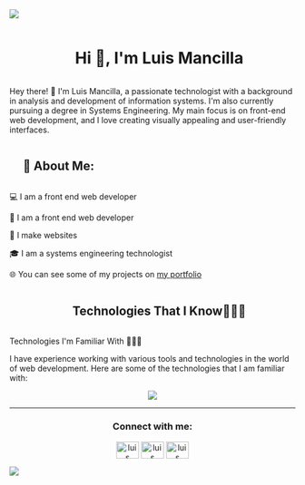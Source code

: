 
<!--horizontal divider(gradiant)-->
<img src="https://user-images.githubusercontent.com/73097560/115834477-dbab4500-a447-11eb-908a-139a6edaec5c.gif">


<!--h1 without bottom border-->
<div id="user-content-toc">
  <ul align="center">
    <summary><h1 style="display: inline-block">Hi 👋, I'm Luis Mancilla</h1></summary>
  </ul>
</div>


Hey there! 👋 I'm Luis Mancilla, a passionate technologist with a background in analysis and development of information systems. I'm also currently pursuing a degree in Systems Engineering. My main focus is on front-end web development, and I love creating visually appealing and user-friendly interfaces.
<div id="user-content-toc">
  <ul >
    <summary><h2 style="display: inline-block">🤵 About Me:</h2></summary>
  </ul>
</div>
<p>💻 I am a front end web developer</p>
<p>🎨 I am a front end web developer</p>
<p>📱 I make websites</p>
<p>🎓 I am a systems engineering technologist</p>
<p>🌐 You can see some of my projects on <a href="https://portafolio3698.000webhostapp.com/">my portfolio</a></p>




<!--- snake 
<div align="center">
  <img  src="https://github.com/1999AZZAR/1999AZZAR/blob/main/resources/img/grid-snake.svg"
       alt="snake" /></a>
</div>-->
<!--h1 without bottom border-->
<div id="user-content-toc">
  <ul align="center">
    <summary><h2 style="display: inline-block">Technologies That I Know👨🏻‍💻</h2></summary>
  </ul>
</div>
<!--tech stack icons-->

Technologies I'm Familiar With 👨🏻‍💻

I have experience working with various tools and technologies in the world of web development. Here are some of the technologies that I am familiar with:
<p align="center">
  <a href="https://skillicons.dev">
    <img src="https://skillicons.dev/icons?i=git,babel,photoshop,xd,visualstudio,sass,vite,bootstrap,css,discord,docker,figma,firebase,github,html,idea,java,js,kotlin,linux,materialui,mongodb,mysql,nextjs,nodejs,postman,py,react,tailwind,ts,vscode&perline=14" />
  </a>
</p>

<!-- CONNECTION -->
<hr>      
<h3 align="center">Connect with me:</h3>
<p align="center">
  <a href="https://www.linkedin.com/in/luis-mancilla-750327374/" target="blank"><img align="center" src="https://raw.githubusercontent.com/rahuldkjain/github-profile-readme-generator/master/src/images/icons/Social/linked-in-alt.svg" alt="luis" height="30" width="40"/></a>
  <a href="https://www.facebook.com/LuisGMancillaG/" target="blank"><img align="center" src="https://raw.githubusercontent.com/rahuldkjain/github-profile-readme-generator/master/src/images/icons/Social/facebook.svg" alt="luis" height="30" width="40"/></a>
  <a href="https://www.instagram.com/luis_3698m/"><img align="center" src="https://raw.githubusercontent.com/rahuldkjain/github-profile-readme-generator/master/src/images/icons/Social/instagram.svg" alt="luis" height="30" width="40" /></a>
</p>

<!--horizontal divider(gradiant)-->
<img src="https://user-images.githubusercontent.com/73097560/115834477-dbab4500-a447-11eb-908a-139a6edaec5c.gif">
